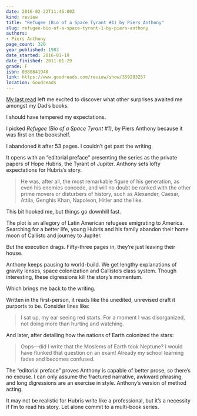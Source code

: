 ```yaml
---
date: 2016-02-22T11:46:00Z
kind: review
title: "Refugee (Bio of a Space Tyrant #1) by Piers Anthony"
slug: refugee-bio-of-a-space-tyrant-1-by-piers-anthony
authors:
- Piers Anthony
page_count: 320
year_published: 1983
date_started: 2016-01-19
date_finished: 2011-01-29
grade: F
isbn: 0380841940
link: https://www.goodreads.com/review/show/359293257
location: Goodreads
---
```


[My last read](https://www.goodreads.com/review/show/359175824) left me excited to discover what other surprises awaited me amongst my Dad’s books. 

I should have tempered my expectations.

I picked _Refugee (Bio of a Space Tyrant #1)_, by Piers Anthony because it was first on the bookshelf. 

I abandoned it after 53 pages. I couldn’t get past the writing.

It opens with an “editorial preface” presenting the series as the private papers of Hope Hubris, the Tyrant of Jupiter. Anthony sets lofty expectations for Hubris’s story.

> He was, after all, the most remarkable figure of his generation, as even his enemies concede, and will no doubt be ranked with the other prime movers or disturbers of history, such as Alexander, Caesar, Attila, Genghis Khan, Napoleon, Hitler and the like.

This bit hooked me, but things go downhill fast.

The plot is an allegory of Latin American refugees emigrating to America. Searching for a better life, young Hubris and his family abandon their home moon of Callisto and journey to Jupiter.

But the execution drags. Fifty-three pages in, they’re just leaving their house.

Anthony keeps pausing to world-build. We get lengthy explanations of gravity lenses, space colonization and Callisto’s class system. Though interesting, these digressions kill the story’s momentum.

Which brings me back to the writing.

Written in the first-person, it reads like the unedited, unrevised draft it purports to be. Consider lines like:

> I sat up, my ear seeing red starts. For a moment I was disorganized, not doing more than hurting and watching.

And later, after detailing how the nations of Earth colonized the stars:

> Oops—did I write that the Moslems of Earth took Neptune? I would have flunked that question on an exam! Already my school learning fades and becomes confused.

The “editorial preface” proves Anthony is capable of better prose, so there’s no excuse. I can only assume the fractured narrative, awkward phrasing, and long digressions are an exercise in style. Anthony’s version of method acting.

It may not be realistic for Hubris write like a professional, but it’s a necessity if I’m to read his story. Let alone commit to a multi-book series.
